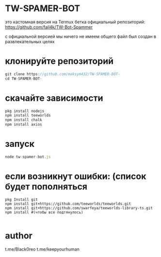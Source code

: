 # TW-SPAMER-BOT
это кастомная версия на Termux бетка
официальный репозиторий: https://github.com/fail4k/TW-Bot-Spammer

с официальной версией мы ничего не имеем общего файл был создан в развлекательных целях 

# клонируйте репозиторий 
```js
git clone https://github.com/maksym432/TW-SPAMER-BOT-
cd TW-SPAMER-BOT-
```
# скачайте  зависимости 
```js
pkg install nodejs
npm install teeworlds
npm install chalk
npm install axios
```
# запуск
```js
node tw-spamer-bot.js
```

# если возникнут ошибки: (список будет пополняться 

```
pkg Install git
npm install git+https://github.com/teeworlds/teeworlds.git
npm install git+https://github.com/swarfeya/teeworlds-library-ts.git
npm install #(чтобы все подтянулось)


```

# author 

t.me/Black0reo  t.me/keepyourhuman
